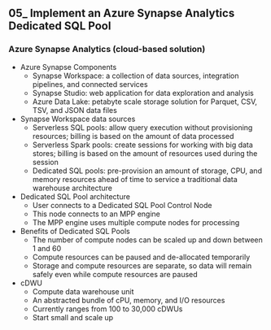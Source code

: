 ## 05_ Implement an Azure Synapse Analytics Dedicated SQL Pool

### Azure Synapse Analytics (cloud-based solution)
- Azure Synapse Components
  - Synapse Workspace: a collection of data sources, integration pipelines, and connected services
  - Synapse Studio: web application for data exploration and analysis
  - Azure Data Lake: petabyte scale storage solution for Parquet, CSV, TSV, and JSON data files
- Synapse Workspace data sources
  - Serverless SQL pools: allow query execution without provisioning resources; billing is based on the amount of data processed
  - Serverless Spark pools: create sessions for working with big data stores; billing is based on the amount of resources used during the session
  - Dedicated SQL pools: pre-provision an amount of storage, CPU, and memory resources ahead of time to service a traditional data warehouse architecture
- Dedicated SQL Pool architecture
  - User connects to a Dedicated SQL Pool Control Node
  - This node connects to an MPP engine
  - The MPP engine uses multiple compute nodes for processing
- Benefits of Dedicated SQL Pools
  - The number of compute nodes can be scaled up and down between 1 and 60
  - Compute resources can be paused and de-allocated temporarily
  - Storage and compute resources are separate, so data will remain safely even while compute resources are paused
- cDWU
  - Compute data warehouse unit
  - An abstracted bundle of cPU, memory, and I/O resources
  - Currently ranges from 100 to 30,000 cDWUs
  - Start small and scale up